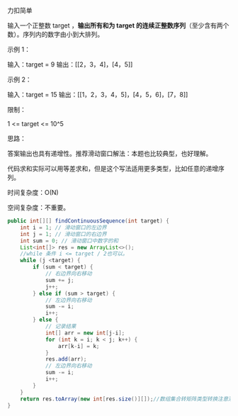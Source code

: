 力扣简单



输入一个正整数 target ，**输出所有和为 target 的连续正整数序列**（至少含有两个数）。序列内的数字由小到大排列。

 

示例 1：

输入：target = 9
输出：[[2，3，4]，[4，5]]



示例 2：

输入：target = 15
输出：[[1，2，3，4，5]，[4，5，6]，[7，8]]


限制：

1 <= target <= 10^5





思路：

答案输出也具有递增性。推荐滑动窗口解法：本题也比较典型，也好理解。

代码求和实际可以用等差求和，但是这个写法适用更多类型，比如任意的递增序列。



时间复杂度：O(N)

空间复杂度：不重要。

```java
public int[][] findContinuousSequence(int target) {
    int i = 1; // 滑动窗口的左边界
    int j = 1; // 滑动窗口的右边界
    int sum = 0; // 滑动窗口中数字的和
    List<int[]> res = new ArrayList<>();
	//while 条件 i <= target / 2也可以。
    while (j <target) {
        if (sum < target) {
            // 右边界向右移动
            sum += j;
            j++;
        } else if (sum > target) {
            // 左边界向右移动
            sum -= i;
            i++;
        } else {
            // 记录结果
            int[] arr = new int[j-i];
            for (int k = i; k < j; k++) {
                arr[k-i] = k;
            }
            res.add(arr);
            // 左边界向右移动
            sum -= i;
            i++;
        }
    }
    return res.toArray(new int[res.size()][]);//数组集合转矩阵类型转换注意添加一维的长度。
}
```
